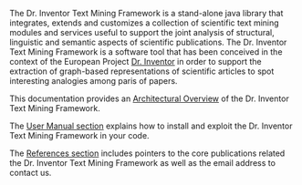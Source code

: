 The Dr. Inventor Text Mining Framework is a stand-alone java library that integrates, extends and customizes a collection of scientific text mining modules and services
useful to support the joint analysis of structural, linguistic and semantic aspects of scientific publications. The Dr. Inventor Text Mining Framework is a software tool that has been conceived in the context of the European Project [Dr. Inventor](http://drinventor.eu/ "Dr. Inventor Project Homepage") in order to support the extraction of graph-based representations of scientific articles to spot interesting analogies among paris of papers.

This documentation provides an [Architectural Overview](ArchitectureOverview) of the Dr. Inventor Text Mining Framework.

The [User Manual section](Installation) explains how to install and exploit the Dr. Inventor Text Mining Framework in your code.

The [References section](Components) includes pointers to the core publications related the Dr. Inventor Text Mining Framework as well as the email address to contact us.




